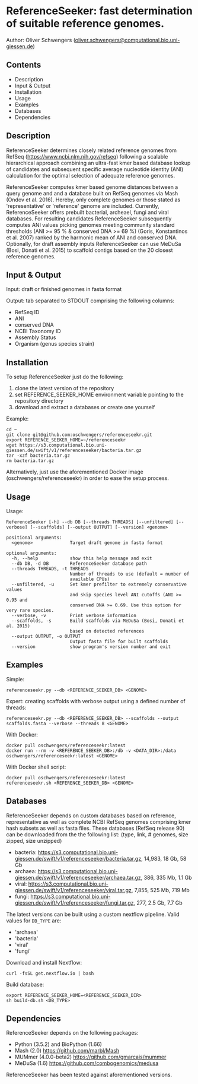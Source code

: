 # ReferenceSeeker: fast determination of suitable reference genomes.
Author: Oliver Schwengers (oliver.schwengers@computational.bio.uni-giessen.de)


## Contents
- Description
- Input & Output
- Installation
- Usage
- Examples
- Databases
- Dependencies


## Description
ReferenceSeeker determines closely related reference genomes from
RefSeq (<https://www.ncbi.nlm.nih.gov/refseq>) following a scalable hierarchical
approach combining an ultra-fast kmer based database lookup of candidates and
subsequent specific average nucleotide identity (ANI) calculation for the optimal
selection of adequate reference genomes.

ReferenceSeeker computes kmer based genome distances between a query genome and
and a database built on RefSeq genomes via Mash (Ondov et al. 2016). Hereby, only
complete genomes or those stated as 'representative' or 'reference' genome are included.
Currently, ReferenceSeeker offers prebuilt bacterial, archeael, fungi and viral
databases. For resulting candidates ReferenceSeeker subsequently computes ANI
values picking genomes meeting community standard thresholds (ANI >= 95 % &
conserved DNA >= 69 %) (Goris, Konstantinos et al. 2007) ranked by the harmonic
mean of ANI and conserved DNA. Optionally, for draft assembly inputs
ReferenceSeeker can use MeDuSa (Bosi, Donati et al. 2015) to scaffold contigs
based on the 20 closest reference genomes.


## Input & Output
Input:
draft or finished genomes in fasta format

Output:
tab separated to STDOUT comprising the following columns:
- RefSeq ID
- ANI
- conserved DNA
- NCBI Taxonomy ID
- Assembly Status
- Organism (genus species strain)


## Installation
To setup ReferenceSeeker just do the following:
1. clone the latest version of the repository
2. set REFERENCE_SEEKER_HOME environment variable pointing to the repository directory
3. download and extract a databases or create one yourself

Example:
```
cd ~
git clone git@github.com:oschwengers/referenceseekr.git
export REFERENCE_SEEKER_HOME=~/referenceseekr
wget https://s3.computational.bio.uni-giessen.de/swift/v1/referenceseeker/bacteria.tar.gz
tar -xzf bacteria.tar.gz
rm bacteria.tar.gz
```

Alternatively, just use the aforementioned Docker image (oschwengers/referenceseekr) in order to ease the setup process.


## Usage
Usage:
```
ReferenceSeeker [-h] --db DB [--threads THREADS] [--unfiltered] [--verbose] [--scaffolds] [--output OUTPUT] [--version] <genome>

positional arguments:
  <genome>              Target draft genome in fasta format

optional arguments:
  -h, --help            show this help message and exit
  --db DB, -d DB        ReferenceSeeker database path
  --threads THREADS, -t THREADS
                        Number of threads to use (default = number of
                        available CPUs)
  --unfiltered, -u      Set kmer prefilter to extremely conservative values
                        and skip species level ANI cutoffs (ANI >= 0.95 and
                        conserved DNA >= 0.69. Use this option for very rare species.
  --verbose, -v         Print verbose information
  --scaffolds, -s       Build scaffolds via MeDuSa (Bosi, Donati et al. 2015)
                        based on detected references
  --output OUTPUT, -o OUTPUT
                        Output fasta file for built scaffolds
  --version             show program's version number and exit
```

## Examples
Simple:
```
referenceseekr.py --db <REFERENCE_SEEKER_DB> <GENOME>
```

Expert: creating scaffolds with verbose output using a defined number of threads:
```
referenceseekr.py --db <REFERENCE_SEEKER_DB> --scaffolds --output scaffolds.fasta --verbose --threads 8 <GENOME>
```

With Docker:
```
docker pull oschwengers/referenceseekr:latest
docker run --rm -v <REFERENCE_SEEKER_DB>:/db -v <DATA_DIR>:/data oschwengers/referenceseekr:latest <GENOME>
```

With Docker shell script:
```
docker pull oschwengers/referenceseekr:latest
referenceseekr.sh <REFERENCE_SEEKER_DB> <GENOME>
```


## Databases
ReferenceSeeker depends on custom databases based on reference, representative as well as complete NCBI RefSeq genomes
comprising kmer hash subsets as well as fasta files.
These databases (RefSeq release 90) can be downloaded from the the following list: (type, link, # genomes, size zipped, size unzipped)
- bacteria: <https://s3.computational.bio.uni-giessen.de/swift/v1/referenceseeker/bacteria.tar.gz>, 14,983, 18 Gb, 58 Gb
- archaea: <https://s3.computational.bio.uni-giessen.de/swift/v1/referenceseeker/archaea.tar.gz>, 386, 335 Mb, 1.1 Gb
- viral: <https://s3.computational.bio.uni-giessen.de/swift/v1/referenceseeker/viral.tar.gz>, 7,855, 525 Mb, 719 Mb
- fungi: <https://s3.computational.bio.uni-giessen.de/swift/v1/referenceseeker/fungi.tar.gz>, 277, 2.5 Gb, 7.7 Gb

The latest versions can be built using a custom nextflow pipeline.
Valid values for `DB_TYPE` are:
- 'archaea'
- 'bacteria'
- 'viral'
- 'fungi'

Download and install Nextflow:
```
curl -fsSL get.nextflow.io | bash
```

Build database:
```
export REFERENCE_SEEKER_HOME=<REFERENCE_SEEKER_DIR>
sh build-db.sh <DB_TYPE>
```

## Dependencies
ReferenceSeeker depends on the following packages:
- Python (3.5.2) and BioPython (1.66)
- Mash (2.0) <https://github.com/marbl/Mash>
- MUMmer (4.0.0-beta2) <https://github.com/gmarcais/mummer>
- MeDuSa (1.6) <https://github.com/combogenomics/medusa>

ReferenceSeeker has been tested against aforementioned versions.
